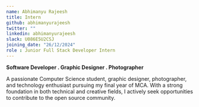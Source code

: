 ```yaml
---
name: Abhimanyu Rajeesh
title: Intern
github: abhimanyurajeesh
twitter: ""
linkedin: abhimanyurajeesh
slack: U086E5U2CSJ
joining_date: "26/12/2024"
role : Junior Full Stack Developer Intern
---
```


**Software Developer . Graphic Designer . Photographer**

A passionate Computer Science student, graphic designer, photographer, and technology enthusiast pursuing my final year of MCA. With a strong foundation in both technical and creative fields, I actively seek opportunities to contribute to the open source community. 
